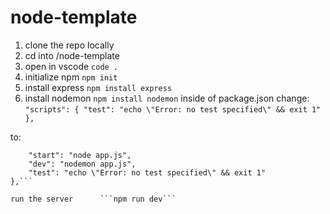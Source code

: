 # node-template

1. clone the repo locally
1. cd into /node-template
1. open in vscode      ```code .```
1. initialize npm      ```npm init```
1. install express     ```npm install express```
1. install nodemon     ```npm install nodemon```
inside of package.json change: ```"scripts": {
"test": "echo \"Error: no test specified\" && exit 1"
},```


to:


```"scripts": {
    "start": "node app.js",
    "dev": "nodemon app.js",
    "test": "echo \"Error: no test specified\" && exit 1"
},```

run the server      ```npm run dev```
